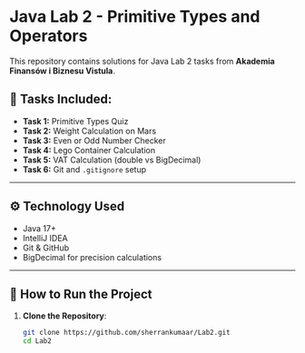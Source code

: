 # Java Lab 2 - Primitive Types and Operators

This repository contains solutions for Java Lab 2 tasks from **Akademia Finansów i Biznesu Vistula**.

## 📌 Tasks Included:
- **Task 1:** Primitive Types Quiz
- **Task 2:** Weight Calculation on Mars
- **Task 3:** Even or Odd Number Checker
- **Task 4:** Lego Container Calculation
- **Task 5:** VAT Calculation (double vs BigDecimal)
- **Task 6:** Git and `.gitignore` setup

---

## ⚙️ **Technology Used**
- Java 17+
- IntelliJ IDEA
- Git & GitHub
- BigDecimal for precision calculations

---

## 🚀 **How to Run the Project**
1. **Clone the Repository**:
   ```sh
   git clone https://github.com/sherrankumaar/Lab2.git
   cd Lab2